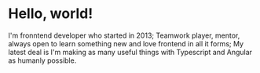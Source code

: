 # Hello, world!

I'm fronntend developer who started in 2013;
Teamwork player, mentor, always open to learn something new and love frontend in all it forms;
My latest deal is I'm making as many useful things with Typescript and Angular as humanly possible.
